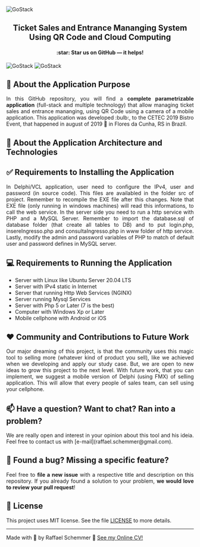 <img alt="GoStack" src="https://s7.gifyu.com/images/Design-sem-nome-1d17c9865e9dcb5cf.gif" />

<div align="center">
  <h2>
    Ticket Sales and Entrance Mananging System Using QR Code and Cloud Computing
  </h2>
  <h4>
    :star: Star us on GitHub — it helps!
  </h4>
   

</div>
<img alt="GoStack" src="https://s7.gifyu.com/images/1000a47b60e558e60.png" />
<img alt="GoStack" src="https://s7.gifyu.com/images/image545f6619d682325c.png" />

## 🧿 About the Application Purpose
<div align="justify">
In this GitHub repository, you will find a <b>complete parametrizable application</b> (full-stack and multiple technology) that allow managing ticket sales and entrance mananging, using QR Code using a camera of a mobile application. This application was developed :bulb:, to the CETEC 2019 Bistro Event, that happened in august of 2019 📅 in Flores da Cunha, RS in Brazil. 
</div>

## :rocket: About the Application Architecture and Technologies
<div align="justify">
  
</div>

## ✅ Requirements to Installing the Application
<div align="justify">
In Delphi/VCL application, user need to configure the IPv4, user and password (in source code). This files are availabled in the folder src of project. Remember to recompile the EXE file after this changes. Note that EXE file (only running in windows machines) will read this informations, to call the web service. In the server side you need to run a http service with PHP and a MySQL Server. Remember to import the database.sql of database folder (that create all tables to DB) and to put login.php, insereIngresso.php and consultaIngresso.php in www folder of http service. Lastly, modify the admin and password variables of PHP to match of default user and password defines in MySQL server.
</div>

## 💻 Requirements to Running the Application

- Server with Linux like Ubuntu Server 20.04 LTS
- Server with IPv4 static in Internet
- Server that running Http Web Services (NGINX)
- Server running Mysql Services
- Server with Php 5 or Later (7 is the best)
- Computer with Windows Xp or Later
- Mobile cellphone with Android or iOS

## ❤️ Community and Contributions to Future Work
<div align="justify">
Our major dreaming of this project, is that the community uses this magic tool to selling more (whatever kind of product you sell), like we achieved when we developing and apply our study case. But, we are open to new ideas to grow this project to the next level. With future work, that you can implement, we suggest a mobile version of Delphi (using FMX) of selling application. This will allow that every people of sales team, can sell using your cellphone.
</div>

## 📫 Have a question? Want to chat? Ran into a problem?
<div align="justify">
We are really open and interest in your opinion about this tool and his ideia. Feel free to contact us with [e-mail](raffael.schemmer@gmail.com).
</div>

## 🤝 Found a bug? Missing a specific feature?
<div align="justify">
Feel free to <b>file a new issue</b> with a respective title and description on this repository. If you already found a solution to your problem, <b>we would love to review your pull request</b>!
</div>

## 📘 License

This project uses MIT license. See the file [LICENSE](LICENSE) to more details.

---

Made with 💜 by Raffael Schemmer :wave: [See my Online CV!](https://www.raffael.dev)
